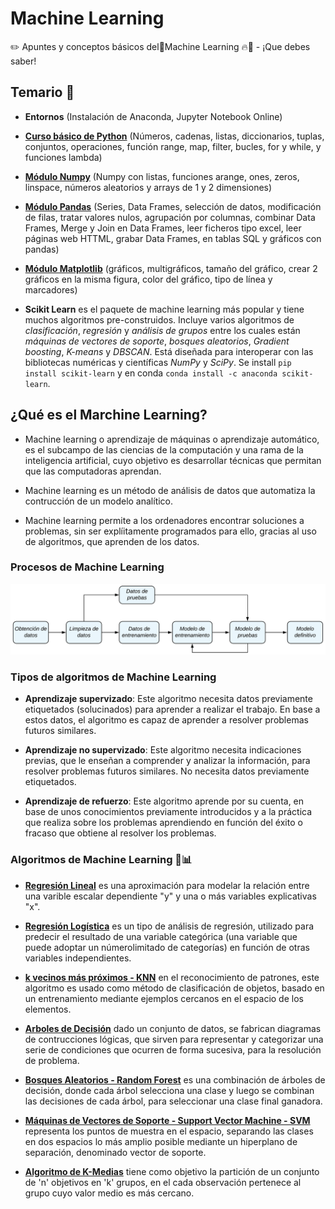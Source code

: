 # Machine Learning
✏️ Apuntes y conceptos básicos del🤖Machine Learning 🔥🐉 - ¡Que debes saber!

## Temario 📘 

- **Entornos** (Instalación de Anaconda, Jupyter Notebook Online) 

- [**Curso básico de Python**](./BasicPython) (Números, cadenas, listas, diccionarios, tuplas, conjuntos, operaciones, función range, map, filter, bucles, for y while, y funciones lambda) 

- [**Módulo Numpy**](./NumPy) (Numpy con listas, funciones arange, ones, zeros, linspace, números aleatorios y arrays de 1 y 2 dimensiones) 

- [**Módulo Pandas**](./Pandas) (Series, Data Frames, selección de datos, modificación de filas, tratar valores nulos, agrupación por columnas, combinar Data Frames, Merge y Join en Data Frames, leer ficheros tipo excel, leer páginas web HTTML, grabar Data Frames, en tablas SQL y gráficos con pandas) 

- [**Módulo Matplotlib**](./Matplotlib) (gráficos, multigráficos, tamaño del gráfico, crear 2 gráficos en la misma figura, color del gráfico, tipo de línea y marcadores)

- **Scikit Learn** es el paquete de machine learning más popular y tiene muchos algoritmos pre-construidos. Incluye varios algoritmos de _clasificación_, _regresión_ y _análisis de grupos_ entre los cuales están _máquinas de vectores de soporte_, _bosques aleatorios_, _Gradient boosting_, _K-means_ y _DBSCAN_. Está diseñada para interoperar con las bibliotecas numéricas y científicas _NumPy_ y _SciPy_. Se install `pip install scikit-learn` y en conda `conda install -c anaconda scikit-learn`.

## ¿Qué es el Marchine Learning?

- Machine learning o aprendizaje de máquinas o aprendizaje automático, es el subcampo de las ciencias de la computación y una rama de la inteligencia artificial, cuyo objetivo es desarrollar técnicas que permitan que las computadoras aprendan.

- Machine learning es un método de análisis de datos que automatiza la contrucción de un modelo analítico.

- Machine learning permite a los ordenadores encontrar soluciones a problemas, sin ser explíitamente programados para ello, gracias al uso de algoritmos, que aprenden de los datos.

### Procesos de Machine Learning

!["Procesos de Machine Learning url:.images/Proceso_ML_ZONE.png"](.images/Proceso_ML_ZONE.png)

### Tipos de algoritmos de Machine Learning

- **Aprendizaje supervizado**: Este algoritmo necesita datos previamente etiquetados (solucinados) para aprender a realizar el trabajo. En base a estos datos, el algoritmo es capaz de aprender a resolver problemas futuros similares.

- **Aprendizaje no supervizado**: Este algoritmo necesita indicaciones previas, que le enseñan a comprender y analizar la información, para resolver problemas futuros similares. No necesita datos previamente etiquetados.

- **Aprendizaje de refuerzo**: Este algoritmo aprende por su cuenta, en base de unos conocimientos previamente introducidos y a la práctica que realiza sobre los problemas aprendiendo en función del éxito o fracaso que obtiene al resolver los problemas.

### Algoritmos de Machine Learning 🐍📊

- [**Regresión Lineal**](./RegresionLineal) es una aproximación para modelar la relación entre una varible escalar dependiente "y" y una o más variables explicativas "x".

- [**Regresión Logística**](./) es un tipo de análisis de regresión, utilizado para predecir el resultado de una variable categórica (una variable que puede adoptar un númerolimitado de categorías) en función de otras variables independientes.

- [**k vecinos más próximos - KNN**](./KNN) en el reconocimiento de patrones, este algoritmo es usado como método de clasificación de objetos, basado en un entrenamiento mediante ejemplos cercanos en el espacio de los elementos.

- [**Arboles de Decisión**](./ArbolesDeDecision) dado un conjunto de datos, se fabrican diagramas de contrucciones lógicas, que sirven para representar y categorizar una serie de condiciones que ocurren de forma sucesiva, para la resolución de problema.

- [**Bosques Aleatorios - Random Forest**](./BosquesAleatorios) es una combinación de árboles de decisión, donde cada árbol selecciona una clase y luego se combinan las decisiones de cada árbol, para seleccionar una clase final ganadora.

- [**Máquinas de Vectores de Soporte  - Support Vector Machine - SVM**](./SVM) representa los puntos de muestra en el espacio, separando las clases en dos espacios lo más amplio posible mediante un hiperplano de separación, denominado vector de soporte.

- [**Algoritmo de K-Medias**](./K-Medias) tiene como objetivo la partición de un conjunto de 'n' objetivos en 'k' grupos, en el cada observación pertenece al grupo cuyo valor medio es más cercano.